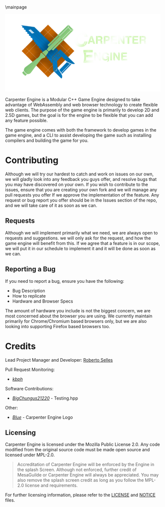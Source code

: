 \mainpage

![Carpenter Engine Logo by Iris Jiang](images/CarpenterEngine_Logo.png)

Carpenter Engine is a Modular C++ Game Engine designed to take advantage of
WebAssembly and web browser technology to create flexible web clients. The purpose
of the game engine is primarily to develop 2D and 2.5D games, but the goal is for
the engine to be flexible that you can add any feature possible.

The game engine comes with both the framework to develop games in the game engine,
and a CLI to assist developing the game such as installing compilers and building
the game for you.

# Contributing
Although we will try our hardest to catch and work on issues on our own, we
will gladly look into any feedback you guys offer, and resolve bugs that you may
have discovered on your own. If you wish to contribute to the issues, ensure that
you are creating your own fork and we will manage any pull requests you offer If
we approve the implementation of the feature. Any request or bug report you offer
should be in the Issues section of the repo, and we will take care of it as soon
as we can.

## Requests

Although we will implement primarily what we need, we are always open to requests
and suggestions. we will only ask for the request, and how the game engine will
benefit from this. If we agree that a feature is in our scope, we will put it in
our schedule to implement it and it will be done as soon as we can. 

## Reporting a Bug
If you need to report a bug, ensure you have the following:
- Bug Description
- How to replicate
- Hardware and Browser Specs

The amount of hardware you include is not the biggest concern, we are most
concerned about the browser you are using. We currently maintain primarily for
Chrome/Chromium based browsers only, but we are also looking into supporting
Firefox based browsers too.

# Credits

Lead Project Manager and Developer: [Roberto Selles](https://henderythmix.is-a.dev)

Pull Request Monitoring:
- [*kbph*](https://github.com/kbph05)

Software Contributions:
- [*BigChungus21220*](https://github.com/BigChungus21220) - Testing.hpp

Other:
- [*Blue*](https://github.com/Shenyuanmeigui12) - Carpenter Engine Logo

## Licensing
Carpenter Engine is licensed under the Mozilla Public License 2.0. Any code modified
from the original source code must be made open source and licensed under MPL-2.0.

> Accreditation of Carpenter Engine will be enforced by the Engine in the splash
> Screen. Although not enforced, further credit of MesaGuilde or Carpenter Engine
> will always be appreciated. You may also remove the splash screen credit as long
> as you follow the MPL-2.0 license and requirements.

For further licensing information, please refer to the
[LICENSE](https://github.com/MesaGuildeTeam/Carpenter-Engine/blob/main/LICENSE)
and [NOTICE](https://github.com/MesaGuildeTeam/Carpenter-Engine/blob/main/NOTICE.md)
files.
